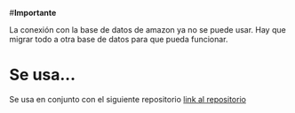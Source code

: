 #**Importante**

La conexión con la base de datos de amazon ya no se puede usar. Hay que migrar todo a otra base de datos para que pueda funcionar.

# Se usa...
Se usa en conjunto con el siguiente repositorio [link al repositorio](https://github.com/zacksPerez43/sbr-ia)


